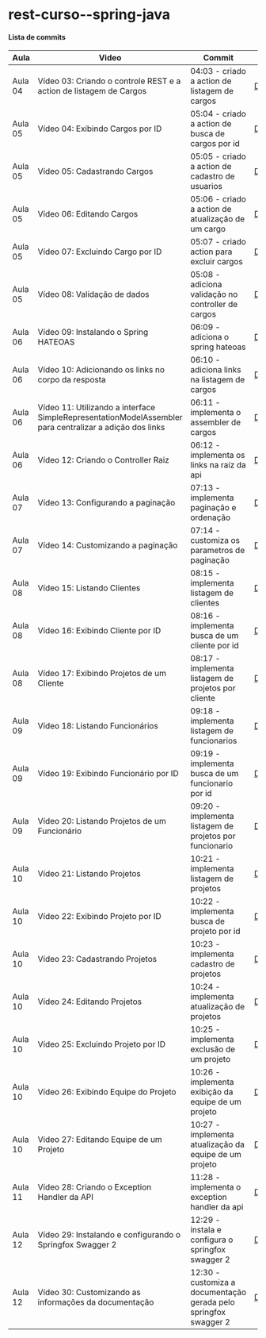 # rest-curso--spring-java

#### Lista de commits
Aula | Video | Commit | Link
------ | ------ | ------ | ------
Aula 04 | Vídeo 03:  Criando o controle REST e a action de listagem de Cargos | 04:03 - criado a action de listagem de cargos | [Download](https://github.com/treinaweb/treinaweb-spring-data-jpa/archive/5fdffc352fac76308cecda05f57e22cfff3e3dfa.zip)
Aula 05 | Vídeo 04:  Exibindo Cargos por ID | 05:04 - criado a action de busca de cargos por id | [Download](https://github.com/treinaweb/treinaweb-spring-data-jpa/archive/a56da8a0706c4701acd615c6bbfc81b441c81950.zip)
Aula 05 | Vídeo 05:  Cadastrando Cargos | 05:05 - criado a action de cadastro de usuarios | [Download](https://github.com/treinaweb/treinaweb-spring-data-jpa/archive/b93484dafe89ec3ce13f66e47805ccfda206e6f9.zip)
Aula 05 | Vídeo 06:  Editando Cargos | 05:06 - criado a action de atualização de um cargo | [Download](https://github.com/treinaweb/treinaweb-spring-data-jpa/archive/0e6b6ea5da508ad2bfc452d9b802b076f19941aa.zip)
Aula 05 | Vídeo 07:  Excluindo Cargo por ID | 05:07 - criado action para excluir cargos | [Download](https://github.com/treinaweb/treinaweb-spring-data-jpa/archive/a4bba7b3f962aed2069906499e1f26b7a0573d97.zip)
Aula 05 | Vídeo 08:  Validação de dados | 05:08 - adiciona validação no controller de cargos | [Download](https://github.com/treinaweb/treinaweb-spring-data-jpa/archive/148b2203ad8bc4abe24009949ce2c40a88d4e530.zip)
Aula 06 | Vídeo 09:  Instalando o Spring HATEOAS | 06:09 - adiciona o spring hateoas | [Download](https://github.com/treinaweb/treinaweb-spring-data-jpa/archive/b9bb4b8531262f4a412510dcf7b6131a39e3094e.zip)
Aula 06 | Vídeo 10:  Adicionando os links no corpo da resposta | 06:10 - adiciona links na listagem de cargos | [Download](https://github.com/treinaweb/treinaweb-spring-data-jpa/archive/fc96a201c38f8572de806505fbacde41a4243672.zip)
Aula 06 | Vídeo 11:  Utilizando a interface SimpleRepresentationModelAssembler para centralizar a adição dos links | 06:11 - implementa o assembler de cargos | [Download](https://github.com/treinaweb/treinaweb-spring-data-jpa/archive/ac0cb103d8e63039d56326237e0e04291bbb1a6a.zip)
Aula 06 | Vídeo 12:  Criando o Controller Raiz | 06:12 - implementa os links na raiz da api | [Download](https://github.com/treinaweb/treinaweb-spring-data-jpa/archive/ad0f8c566f5d1591c64c00d880129e3a5feb7cd3.zip)
Aula 07 | Vídeo 13:  Configurando a paginação | 07:13 - implementa paginação e ordenação | [Download](https://github.com/treinaweb/treinaweb-spring-data-jpa/archive/e03d1cad845c37d845b53412d634644d6bce93a1.zip)
Aula 07 | Vídeo 14:  Customizando a paginação | 07:14 - customiza os parametros de paginação | [Download](https://github.com/treinaweb/treinaweb-spring-data-jpa/archive/56b8028b0b1fbc8ea7be846cfc20edf0dd92a364.zip)
Aula 08 | Vídeo 15:  Listando Clientes | 08:15 - implementa listagem de clientes | [Download](https://github.com/treinaweb/treinaweb-spring-data-jpa/archive/734073be09c5d58d27e1bef3a022525acb950e7f.zip)
Aula 08 | Vídeo 16:  Exibindo Cliente por ID | 08:16 - implementa busca de um cliente por id | [Download](https://github.com/treinaweb/treinaweb-spring-data-jpa/archive/d20606008979af6d393480fc80c5a0f1e0825538.zip)
Aula 08 | Vídeo 17:  Exibindo Projetos de um Cliente | 08:17 - implementa listagem de projetos por cliente | [Download](https://github.com/treinaweb/treinaweb-spring-data-jpa/archive/5e67ba994049b2c78d7d1efe9737659606a572c8.zip)
Aula 09 | Vídeo 18:  Listando Funcionários | 09:18 - implementa listagem de funcionarios | [Download](https://github.com/treinaweb/treinaweb-spring-data-jpa/archive/67cac2f978f72cd155958bc8cba8983c46bab7f6.zip)
Aula 09 | Vídeo 19:  Exibindo Funcionário por ID | 09:19 - implementa busca de um funcionario por id | [Download](https://github.com/treinaweb/treinaweb-spring-data-jpa/archive/1a116f59efb1afaf69e5005b64d43d33f22c1fbc.zip)
Aula 09 | Vídeo 20:  Listando Projetos de um Funcionário | 09:20 - implementa listagem de projetos por funcionario | [Download](https://github.com/treinaweb/treinaweb-spring-data-jpa/archive/6465fe4903e95aedec36628a89c827921bcb42ae.zip)
Aula 10 | Vídeo 21:  Listando Projetos | 10:21 - implementa listagem de projetos | [Download](https://github.com/treinaweb/treinaweb-spring-data-jpa/archive/157681e982ea0d67db97db85eafb73053d1a6705.zip)
Aula 10 | Vídeo 22:  Exibindo Projeto por ID | 10:22 - implementa busca de projeto por id | [Download](https://github.com/treinaweb/treinaweb-spring-data-jpa/archive/4affb6706909a6b3ca5b7a21ad1f0563b5a66f86.zip)
Aula 10 | Vídeo 23:  Cadastrando Projetos | 10:23 - implementa cadastro de projetos | [Download](https://github.com/treinaweb/treinaweb-spring-data-jpa/archive/7966921b7f6fc32e83af7a314143c33a9ca50258.zip)
Aula 10 | Vídeo 24:  Editando Projetos | 10:24 - implementa atualização de projetos | [Download](https://github.com/treinaweb/treinaweb-spring-data-jpa/archive/f726123de1debda9fd1179e8648a37d28d534c21.zip)
Aula 10 | Vídeo 25:  Excluindo Projeto por ID | 10:25 - implementa exclusão de um projeto | [Download](https://github.com/treinaweb/treinaweb-spring-data-jpa/archive/03203555eea5c941ba7385cd82668b2c8c1a77b1.zip)
Aula 10 | Vídeo 26:  Exibindo Equipe do Projeto | 10:26 - implementa exibição da equipe de um projeto | [Download](https://github.com/treinaweb/treinaweb-spring-data-jpa/archive/812248bf12e898c6bea98270c13b29e22e96163c.zip)
Aula 10 | Vídeo 27:  Editando Equipe de um Projeto | 10:27 - implementa atualização da equipe de um projeto | [Download](https://github.com/treinaweb/treinaweb-spring-data-jpa/archive/966eed7fe2ae2c7891b144750c4f47508f39714c.zip)
Aula 11 | Vídeo 28:  Criando o Exception Handler da API | 11:28 - implementa o exception handler da api | [Download](https://github.com/treinaweb/treinaweb-spring-data-jpa/archive/cbfc4e80e5927db0729f0048fa3ca3d2680525d5.zip)
Aula 12 | Vídeo 29:  Instalando e configurando o Springfox Swagger 2 | 12:29 - instala e configura o springfox swagger 2 | [Download](https://github.com/treinaweb/treinaweb-spring-data-jpa/archive/9a2c8c4efb8212f9a7676908c1c22e8b819a09c3.zip)
Aula 12 | Vídeo 30:  Customizando as informações da documentação | 12:30 - customiza a documentação gerada pelo springfox swagger 2 | [Download](https://github.com/treinaweb/treinaweb-spring-data-jpa/archive/ec7fbe887a81d008f136e2c8cad27c5bceef365d.zip)
